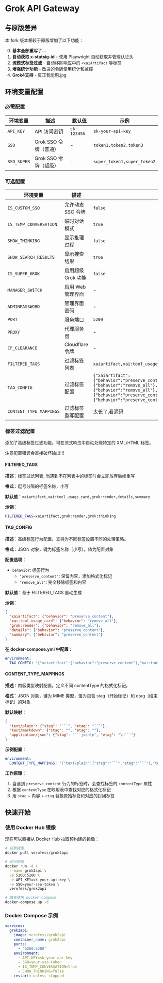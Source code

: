 # Grok API Gateway

## 与原版差异

本 fork 版本相较于原版增加了以下功能：

0. **基本全部重写了...**
1. **自动获取 x-statsig-id** - 使用 Playwright 自动获取并管理认证头
2. **流模式标签过滤** - 自动移除响应中的 `<xaiArtifact` 等标签
3. **增强统计功能** - 改进的令牌使用统计和监控
4. **Grok4支持** - 反正我能用.jpg

## 环境变量配置

### 必需配置

| 环境变量 | 描述 | 默认值 | 示例 |
|---------|------|--------|------|
| `API_KEY` | API 访问密钥 | `sk-123456` | `sk-your-api-key` |
| `SSO` | Grok SSO 令牌（普通） | - | `token1,token2,token3` |
| `SSO_SUPER` | Grok SSO 令牌（超级） | - | `super_token1,super_token2` |

### 可选配置

| 环境变量 | 描述 | 默认值 | 有效值 | 示例 |
|---------|------|--------|--------|------|
| `IS_CUSTOM_SSO` | 允许动态 SSO 令牌 | `false` | `true/false` | `true` |
| `IS_TEMP_CONVERSATION` | 临时对话模式 | `true` | `true/false` | `false` |
| `SHOW_THINKING` | 显示推理过程 | `false` | `true/false` | `true` |
| `SHOW_SEARCH_RESULTS` | 显示搜索结果 | `true` | `true/false` | `false` |
| `IS_SUPER_GROK` | 启用超级 Grok 功能 | `false` | `true/false` | `true` |
| `MANAGER_SWITCH` | 启用 Web 管理界面 | - | `true/false` | `true` |
| `ADMINPASSWORD` | 管理界面密码 | - | 任意字符串 | `admin123` |
| `PORT` | 服务端口 | `5200` | 数字 | `8080` |
| `PROXY` | 代理服务器 | - | HTTP/SOCKS5 URL | `http://127.0.0.1:1080` |
| `CF_CLEARANCE` | Cloudflare 令牌 | - | CF 令牌字符串 | `cf_clearance_token` |
| `FILTERED_TAGS` | 过滤标签列表 | `xaiartifact,xai:tool_usage_card,grok:render,details,summary` | 逗号分隔 | `tag1,tag2,tag3` |
| `TAG_CONFIG` | 过滤标签配置 | `{"xaiartifact":{"behavior":"preserve_content"},"xai:tool_usage_card":{"behavior":"remove_all"},"grok:render":{"behavior":"remove_all"},"details":{"behavior":"preserve_content"},"summary":{"behavior":"preserve_content"}}` | json | `{"xaiartifact":{"behavior":"preserve_content"},"xai:tool_usage_card":{"behavior":"remove_all"},"grok:render":{"behavior":"remove_all"},"details":{"behavior":"preserve_content"},"summary":{"behavior":"preserve_content"}}` |
| `CONTENT_TYPE_MAPPINGS` | 过滤标签重写配置 | 太长了,看源码 | json | {"text/plain":{"stag":"```","etag":"```"},"text/python":{"stag":"```python\n","etag":"\n```"}} |

### 标签过滤配置

添加了高级标签过滤功能，可在流式响应中自动处理特定的 XML/HTML 标签。

注意配置错误会直接破坏输出!!!

#### FILTERED_TAGS

**描述**：标签过滤列表, 当遇到不在列表中的标签时会立即放弃后续重写

**格式**：逗号分隔的标签名称，小写

**默认值**：`xaiartifact,xai:tool_usage_card,grok:render,details,summary`

**示例**：
```bash
FILTERED_TAGS=xaiartifact,grok:render,grok:thinking
```

#### TAG_CONFIG

**描述**：高级标签行为配置，支持为不同标签设置不同的处理策略。

**格式**：JSON 对象，键为标签名称（小写），值为配置对象

**配置选项**：
- `behavior`: 标签行为
  - `"preserve_content"`: 保留内容，添加格式化标记
  - `"remove_all"`: 完全移除标签和内容

**默认值**：基于 FILTERED_TAGS 自动生成

**示例**：
```json
{
  "xaiartifact": {"behavior": "preserve_content"},
  "xai:tool_usage_card": {"behavior": "remove_all"},
  "grok:render": {"behavior": "remove_all"},
  "details": {"behavior": "preserve_content"},
  "summary": {"behavior": "preserve_content"}
}
```

**在 docker-compose.yml 中配置**：
```yaml
environment:
  TAG_CONFIG: '{"xaiartifact":{"behavior":"preserve_content"},"xai:tool_usage_card":{"behavior":"remove_all"},"grok:render":{"behavior":"remove_all"},"details":{"behavior":"preserve_content"},"summary":{"behavior":"preserve_content"}}'
```

#### CONTENT_TYPE_MAPPINGS

**描述**：内容类型映射配置，定义不同 contentType 的格式化标记。

**格式**：JSON 对象，键为 MIME 类型，值为包含 stag（开始标记）和 etag（结束标记）的对象

**默认映射**：
```json
{
  "text/plain": {"stag": "```", "etag": "```"},
  "text/markdown": {"stag": "", "etag": ""},
  "application/json": {"stag": "```json\n", "etag": "\n```"}
}
```

**示例配置**：
```yaml
environment:
  CONTENT_TYPE_MAPPINGS: '{"text/plain":{"stag":"```","etag":"```"},"text/python":{"stag":"```python\n","etag":"\n```"}}'
```

**工作原理**：
1. 当遇到 `preserve_content` 行为的标签时，会查找标签的 `contentType` 属性
2. 根据 `contentType` 在映射表中查找对应的格式化标记
3. 用 `stag` + 内容 + `etag` 替换原始标签和对应的封闭标签


## 快速开始

### 使用 Docker Hub 镜像

现在可以直接从 Docker Hub 拉取预构建的镜像：

```bash
# 拉取镜像
docker pull verofess/grok2api

# 运行容器
docker run -d \
  --name grok2api \
  -p 5200:5200 \
  -e API_KEY=sk-your-api-key \
  -e SSO=your-sso-token \
  verofess/grok2api

# 或者使用 docker-compose
docker-compose up -d
```

### Docker Compose 示例

```yaml
services:
  grok2api:
    image: verofess/grok2api
    container_name: grok2api
    ports:
      - "5200:5200"
    environment:
      - API_KEY=sk-your-api-key
      - SSO=your-sso-token
      - IS_TEMP_CONVERSATION=true
      - SHOW_THINKING=false
    restart: unless-stopped
```